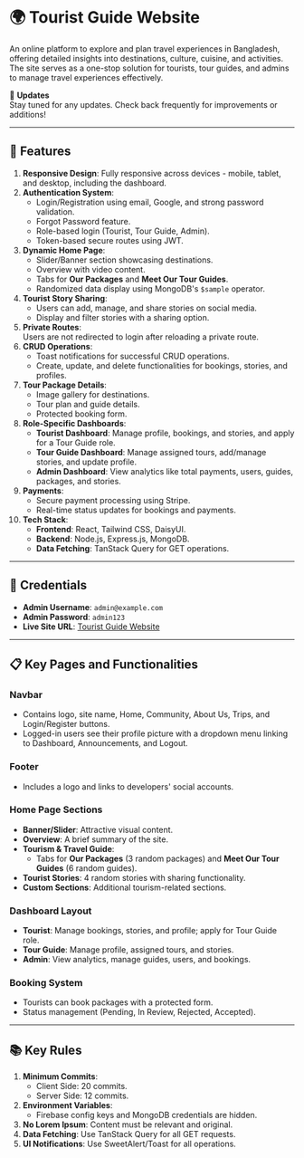 # 🌍 Tourist Guide Website

An online platform to explore and plan travel experiences in Bangladesh, offering detailed insights into destinations, culture, cuisine, and activities. The site serves as a one-stop solution for tourists, tour guides, and admins to manage travel experiences effectively.

🚩 **Updates**  
Stay tuned for any updates. Check back frequently for improvements or additions!

---

## 🌟 Features

1. **Responsive Design**: Fully responsive across devices - mobile, tablet, and desktop, including the dashboard.
2. **Authentication System**:
   - Login/Registration using email, Google, and strong password validation.
   - Forgot Password feature.
   - Role-based login (Tourist, Tour Guide, Admin).
   - Token-based secure routes using JWT.
3. **Dynamic Home Page**:
   - Slider/Banner section showcasing destinations.
   - Overview with video content.
   - Tabs for **Our Packages** and **Meet Our Tour Guides**.
   - Randomized data display using MongoDB's `$sample` operator.
4. **Tourist Story Sharing**:
   - Users can add, manage, and share stories on social media.
   - Display and filter stories with a sharing option.
5. **Private Routes**:  
   Users are not redirected to login after reloading a private route.
6. **CRUD Operations**:
   - Toast notifications for successful CRUD operations.
   - Create, update, and delete functionalities for bookings, stories, and profiles.
7. **Tour Package Details**:
   - Image gallery for destinations.
   - Tour plan and guide details.
   - Protected booking form.
8. **Role-Specific Dashboards**:
   - **Tourist Dashboard**: Manage profile, bookings, and stories, and apply for a Tour Guide role.
   - **Tour Guide Dashboard**: Manage assigned tours, add/manage stories, and update profile.
   - **Admin Dashboard**: View analytics like total payments, users, guides, packages, and stories.
9. **Payments**:
   - Secure payment processing using Stripe.
   - Real-time status updates for bookings and payments.
10. **Tech Stack**:
    - **Frontend**: React, Tailwind CSS, DaisyUI.
    - **Backend**: Node.js, Express.js, MongoDB.
    - **Data Fetching**: TanStack Query for GET operations.

---

## 🔑 Credentials

- **Admin Username**: `admin@example.com`
- **Admin Password**: `admin123`
- **Live Site URL**: [Tourist Guide Website](https://your-live-site-url.com)

---

## 📋 Key Pages and Functionalities

### Navbar
- Contains logo, site name, Home, Community, About Us, Trips, and Login/Register buttons.
- Logged-in users see their profile picture with a dropdown menu linking to Dashboard, Announcements, and Logout.

### Footer
- Includes a logo and links to developers' social accounts.

### Home Page Sections
- **Banner/Slider**: Attractive visual content.
- **Overview**: A brief summary of the site.
- **Tourism & Travel Guide**:
  - Tabs for **Our Packages** (3 random packages) and **Meet Our Tour Guides** (6 random guides).
- **Tourist Stories**: 4 random stories with sharing functionality.
- **Custom Sections**: Additional tourism-related sections.

### Dashboard Layout
- **Tourist**: Manage bookings, stories, and profile; apply for Tour Guide role.
- **Tour Guide**: Manage profile, assigned tours, and stories.
- **Admin**: View analytics, manage guides, users, and bookings.

### Booking System
- Tourists can book packages with a protected form.
- Status management (Pending, In Review, Rejected, Accepted).

---

## 📚 Key Rules

1. **Minimum Commits**:
   - Client Side: 20 commits.
   - Server Side: 12 commits.
2. **Environment Variables**:
   - Firebase config keys and MongoDB credentials are hidden.
3. **No Lorem Ipsum**: Content must be relevant and original.
4. **Data Fetching**: Use TanStack Query for all GET requests.
5. **UI Notifications**: Use SweetAlert/Toast for all operations.

